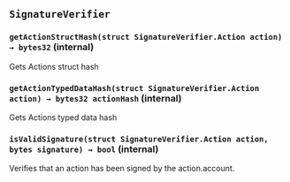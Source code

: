 ## `SignatureVerifier`






### `getActionStructHash(struct SignatureVerifier.Action action) → bytes32` (internal)

Gets Actions struct hash




### `getActionTypedDataHash(struct SignatureVerifier.Action action) → bytes32 actionHash` (internal)

Gets Actions typed data hash




### `isValidSignature(struct SignatureVerifier.Action action, bytes signature) → bool` (internal)

Verifies that an action has been signed by the action.account.





